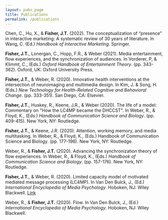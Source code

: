 ```yaml
---
layout: pubs_page
title: Publications
permalink: /publications
---
```


Chen, C., Hu, X., & **Fisher, J.T.** (2022). The conceptualization of “presence” in interactive marketing: A systematic review of 30 years of literature. In Wang, C. (Ed.) *Handbook of Interactive Marketing*. Springer.

**Fisher, J.T.**, Lonergan, C., Hopp, F.R., & Weber (2021). Media entertainment, flow experiences, and the synchronization of audiences. In Vorderer, P, & Klimmt, C., (Eds.) *Oxford Handbook of Entertainment Theory*. (pp. 343-362). Oxford, UK: Oxford University Press.

**Fisher, J.T.**, & Weber, R. (2020). Innovative health interventions at the intersection of neuroimaging and multimedia design. In Kim, J. & Song, H. (Eds.) *New Technology for Health-Related Cognitive and Behavioral Change*. (pp. 333-351). San Diego, CA: Elsevier.

**Fisher, J.T.**, Huskey, R., Keene, J.R., & Weber (2020). The life of a model: Commentary on "How the LC4MP became the DHCCST". In Weber, R., & Floyd, K., (Eds.) *Handbook of Communication Science and Biology*. (pp. 409-415). New York, NY: Routledge.

**Fisher, J.T.**, & Keene, J.R. (2020). Attention, working memory, and media multitasking. In Weber, R., & Floyd, K., (Eds.) Handbook of Communication Science and Biology. (pp. 177-196). New York, NY: Routledge.

Weber, R., & **Fisher, J.T.** (2020). Advancing the synchronization theory of flow experiences. In Weber, R., & Floyd, K., (Eds.) *Handbook of Communication Science and Biology*. (pp. 157-176). New York, NY: Routledge.

**Fisher, J.T.**, & Weber, R. (2020). Limited capacity model of motivated mediated message processing (LC4MP). In Van Den Bulck, J., (Ed.) *International Encyclopedia of Media Psychology*. Hoboken, NJ: Wiley Blackwell. <i class="fas fa-lock-open"></i> [Link](assets/files/LC4MP_IEMP_postprint.pdf)

Weber, R., & **Fisher, J.T.** (2020). Flow. In Van Den Bulck, J., (Ed.) *International Encyclopedia of Media Psychology*. Hoboken, NJ: Wiley Blackwell.